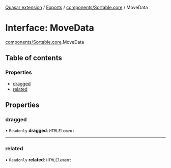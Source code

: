 [Quasar extension](../index.md) / [Exports](../modules.md) / [components/Sortable.core](../modules/components_Sortable_core.md) / MoveData

# Interface: MoveData

[components/Sortable.core](../modules/components_Sortable_core.md).MoveData

## Table of contents

### Properties

- [dragged](components_Sortable_core.MoveData.md#dragged)
- [related](components_Sortable_core.MoveData.md#related)

## Properties

### dragged

• `Readonly` **dragged**: `HTMLElement`

___

### related

• `Readonly` **related**: `HTMLElement`
